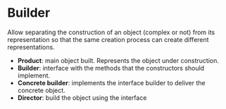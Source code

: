 # Builder

Allow separating the construction of an object (complex or not) from its representation
so that the same creation process can create different representations.

- **Product**: main object built. Represents the object under construction.
- **Builder**: interface with the methods that the constructors should implement.
- **Concrete builder**: implements the interface builder to deliver the concrete object.
- **Director**: build the object using the interface
